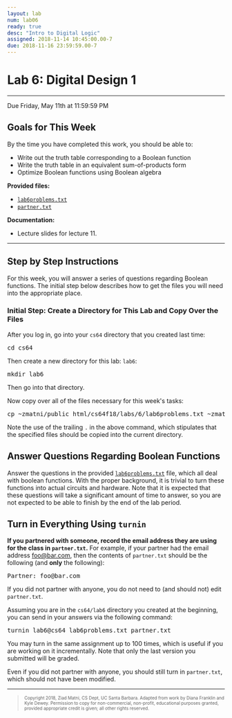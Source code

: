 ```yaml
---
layout: lab
num: lab06
ready: true
desc: "Intro to Digital Logic"
assigned: 2018-11-14 10:45:00.00-7
due: 2018-11-16 23:59:59.00-7
---
```

<h1>Lab 6: Digital Design 1</h1>
<hr>
<p>Due Friday, May 11th at 11:59:59 PM</p>

<h2>Goals for This Week</h2>
<p>By the time you have completed this work, you should be able to:</p>
<ul>
  <li>Write out the truth table corresponding to a Boolean function</li>
  <li>Write the truth table in an equivalent sum-of-products form</li>
  <li>Optimize Boolean functions using Boolean algebra</li>
</ul>

<b>Provided files:</b>
<ul>
  <li><a href="{{'/lab/lab06/lab6problems.txt' | relative_url }}"><code>lab6problems.txt</code></a></li>
  <li><a href="{{'/lab/lab06/partner.txt' | relative_url }}"><code>partner.txt</code></a></li>
</ul>

<b>Documentation:</b>
<ul>
  <li>Lecture slides for lecture 11.</li>
</ul>

<hr>
<h2>Step by Step Instructions</h2>
<p>
  For this week, you will answer a series of questions regarding Boolean functions.
  The initial step below describes how to get the files you will need into the appropriate place.
</p>

<h3>Initial Step: Create a Directory for This Lab and Copy Over the Files</h3>
<p>After you log in, go into your <code>cs64</code> directory that you created last time:</p>
<pre>
cd cs64
</pre>
<p>Then create a new directory for this lab: <code>lab6</code>:</p>
<pre>
mkdir lab6
</pre>
<p>Then go into that directory.</p>
<p>Now copy over all of the files necessary for this week's tasks:</p>
<pre>
cp ~zmatni/public_html/cs64f18/labs/6/lab6problems.txt ~zmatni/public_html/cs64f18/labs/6/partner.txt .
</pre>
<p>
  Note the use of the trailing <code>.</code> in the above command, which stipulates that the specified files should be copied into the current directory.
</p>

<h2>Answer Questions Regarding Boolean Functions</h2>
<p>
  Answer the questions in the provided <a href="{{'/lab/lab06/lab6problems.txt' | relative_url }}"><code>lab6problems.txt</code></a> file, which all deal with boolean functions.
  With the proper background, it is trivial to turn these functions into actual circuits and hardware.
  Note that it is expected that these questions will take a significant amount of time to answer, so you are not expected to be able to finish by the end of the lab period.
</p>

<h2>Turn in Everything Using <code>turnin</code></h2>
<p>
  <b>If you partnered with someone, record the email address they are using for the class in <code>partner.txt</code>.</b>
  For example, if your partner had the email address <a href="foo@bar.com">foo@bar.com</a>, then the contents of <code>partner.txt</code> should be the following (and <b>only</b> the following):
</p>
<pre>
Partner: foo@bar.com
</pre>
<p>If you did not partner with anyone, you do not need to (and should not) edit <code>partner.txt</code>.</p>

<p>Assuming you are in the <code>cs64/lab6</code> directory you created at the beginning, you can send in your answers via the following command:</p>
<pre>
turnin lab6@cs64 lab6problems.txt partner.txt
</pre>
<p>
  You may turn in the same assignment up to 100 times, which is useful if you are working on it incrementally.
  Note that only the last version you submitted will be graded.
</p>

<p>Even if you did not partner with anyone, you should still turn in <code>partner.txt</code>, which should not have been modified.</p>

<hr>
<blockquote>
  <p><font size="1">
  Copyright 2018, Ziad Matni, CS Dept, UC Santa Barbara. Adapted from work by Diana Franklin and Kyle Dewey. Permission to copy for non-commercial, non-profit, educational purposes granted, provided appropriate credit is given;  all other rights reserved.
  </font></p>
</blockquote>
